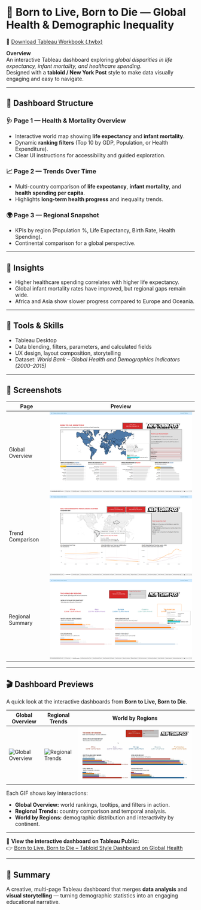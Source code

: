 # 📰 Born to Live, Born to Die — Global Health & Demographic Inequality

📁 [Download Tableau Workbook (.twbx)](born-to-live-born-to-die.twbx)

**Overview**  
An interactive Tableau dashboard exploring *global disparities in life expectancy, infant mortality, and healthcare spending*.  
Designed with a **tabloid / New York Post** style to make data visually engaging and easy to navigate.

---

## 🧭 Dashboard Structure

### 🩺 Page 1 — Health & Mortality Overview  
- Interactive world map showing **life expectancy** and **infant mortality**.  
- Dynamic **ranking filters** (Top 10 by GDP, Population, or Health Expenditure).  
- Clear UI instructions for accessibility and guided exploration.

### 📈 Page 2 — Trends Over Time  
- Multi-country comparison of **life expectancy**, **infant mortality**, and **health spending per capita**.  
- Highlights **long-term health progress** and inequality trends.

### 🌍 Page 3 — Regional Snapshot  
- KPIs by region (Population %, Life Expectancy, Birth Rate, Health Spending).  
- Continental comparison for a global perspective.

---

## 🧠 Insights
- Higher healthcare spending correlates with higher life expectancy.  
- Global infant mortality rates have improved, but regional gaps remain wide.  
- Africa and Asia show slower progress compared to Europe and Oceania.

---

## 🧰 Tools & Skills
- Tableau Desktop  
- Data blending, filters, parameters, and calculated fields  
- UX design, layout composition, storytelling  
- Dataset: *World Bank – Global Health and Demographics Indicators (2000–2015)*

---

## 📸 Screenshots
| Page | Preview |
|------|----------|
| Global Overview | ![Dashboard Page 1](../born-to-live-born-to-die/screenshot-1.png) |
| Trend Comparison | ![Dashboard Page 2](../born-to-live-born-to-die/screenshot-2.png) |
| Regional Summary | ![Dashboard Page 3](../born-to-live-born-to-die/screenshot-3.png) |

---

## 🎬 Dashboard Previews

A quick look at the interactive dashboards from **Born to Live, Born to Die**.

| Global Overview | Regional Trends | World by Regions |
|------------------|----------------|------------------|
| ![Global Overview](demo_page1.gif) | ![Regional Trends](demo_page2.gif) | ![World by Regions](demo_page3.gif) |

Each GIF shows key interactions:
- **Global Overview:** world rankings, tooltips, and filters in action.  
- **Regional Trends:** country comparison and temporal analysis.  
- **World by Regions:** demographic distribution and interactivity by continent.

---

🔗 **View the interactive dashboard on Tableau Public:**  
👉 [Born to Live, Born to Die – Tabloid Style Dashboard on Global Health](https://public.tableau.com/app/profile/marco.saccomandi/viz/BorntoLiveBorntoDie-TabloidStyleDashboardonGlobalHealt/DASHBOARDBORNTOLIVE)

---

## 💬 Summary
A creative, multi-page Tableau dashboard that merges **data analysis** and **visual storytelling** — turning demographic statistics into an engaging educational narrative.

